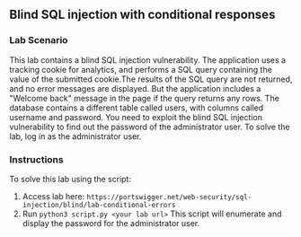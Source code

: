## Blind SQL injection with conditional responses
### Lab Scenario
 This lab contains a blind SQL injection vulnerability. The application uses a tracking cookie for analytics, and performs a SQL query containing the value of the submitted cookie.The results of the SQL query are not returned, and no error messages are displayed. But the application includes a "Welcome back" message in the page if the query returns any rows. The database contains a different table called users, with columns called username and password. You need to exploit the blind SQL injection vulnerability to find out the password of the administrator user.
To solve the lab, log in as the administrator user. 

### Instructions
To solve this lab using the script:
1. Access lab here: `https://portswigger.net/web-security/sql-injection/blind/lab-conditional-errors`
2. Run `python3 script.py <your lab url>`
   This script will enumerate and display the password for the administrator user.
